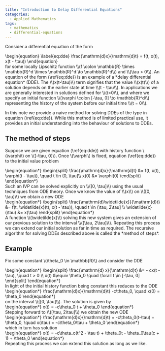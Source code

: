 ```yaml
---
title: "Introduction to Delay Differential Equations"
categories:
  - Applied Mathematics
tags:
  - mathematics
  - differential-equations
---
```


Consider a differential equation of the form
<div>\begin{equation} \label{eq:dde} 
  \frac{\mathrm{d}x}{\mathrm{d}t} = f(t, x(t), x(t - \tau))
\end{equation}</div>
for some locally Lipschitz function \\(f \colon \mathbb{R} \times \mathbb{R}^d \times \mathbb{R}^d \to \mathbb{R}^d\\) and \\(\tau > 0\\).
An equation of the form (\ref{eq:dde}) is an example of a *delay differential equation* (DDE). The \\(x(t-\tau)\\) term signifies that the value
\\(x(t)\\) of a solution depends on the earlier state at time \\(t - \tau\\). In applications we are generally interested in solutions
defined for \\(t>0\\), and where we specify an initial function \\(\varphi \colon [-\tau, 0] \to \mathbb{R}^d\\) representing the
history of the system before our initial time \\(t = 0\\).

In this note we provide a naive method for solving DDEs of the type in equation (\ref{eq:dde}). While this method is of limited practical
use, it provides an initial understanding into the behaviour of solutions to DDEs.


## The method of steps

Suppose we are given equation (\ref{eq:dde}) with history function \\(\varphi\\) on \\([-\tau, 0]\\). Once \\(\varphi\\) is fixed, equation
(\ref{eq:dde}) to the initial value problem
<div>\begin{equation*}
\begin{split}
  \frac{\mathrm{d}x}{\mathrm{d}t} &= f(t, x(t), \varphi(t - \tau)), \quad t \in (0, \tau]\\
  x(0) &= \varphi(0)
\end{split}
\end{equation*}</div>
Such an IVP can be solved explicitly on \\([0, \tau]\\) using the usual techniques from ODE theory. Once we know the value of \\(x\\) on
\\([0, \tau]\\) we obtain a new ODE
<div>\begin{equation*}
\begin{split}
  \frac{\mathrm{d}\widetilde{x}}{\mathrm{d}t} &= f(t, \widetilde{x}(t), x(t - \tau)), \quad t \in (\tau, 2\tau] \\
  \widetilde{x}(\tau) &= x(\tau)
\end{split}
\end{equation*}</div>
A function \\(\widetilde{x}\\) solving this new system gives an extension of our previous solution to the interval \\([\tau, 2\tau]\\).
Repeating this process we can extend our initial solution as far in time as required. The recursive algorithm for solving DDEs described
above is called the *method of steps*.

## Example

Fix some constant \\(\theta_0 \in \mathbb{R}\\) and consider the DDE
<div>\begin{equation*}
\begin{split}
  \frac{\mathrm{d} x}{\mathrm{d}t} &= - cx(t - \tau), \quad t > 0 \\
  x(t) &\equiv \theta_0 \quad \forall t \in [-\tau, 0]
\end{split}
\end{equation*}</div>
In light of the initial history function being constant this reduces to the ODE
<div>\begin{equation*}
  \frac{\mathrm{d}x}{\mathrm{d}t} -c\theta_0, \quad x(0) = \theta_0
\end{equation*}</div>
on the interval \\([0, \tau]\\). The solution is given by
<div>\begin{equation*}
  x(t) = -c\theta_0 t + \theta_0
\end{equation*}</div>
Stepping forward to \\([\tau, 2\tau]\\) we obtain the new ODE
<div>\begin{equation*}
  \frac{\mathrm{d}x}{\mathrm{d}t} = -c\theta_0(t-\tau) + \theta_0, \quad x(\tau) = -c\theta_0\tau + \theta_0
\end{equation*}</div>
which in turn has solution
<div>\begin{equation*}
  x(t) = -c\theta_o(t^2 - \tau t) + \theta_0t - \theta_0\tau(c + 1) + \theta_0
\end{equation*}</div>
Repeating this process we can extend this solution as long as we like. 